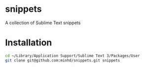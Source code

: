 # snippets
A collection of Sublime Text snippets

# Installation
```bash
cd ~/Library/Application Support/Sublime Text 3/Packages/User
git clone git@github.com:minhd/snippets.git snippets
```